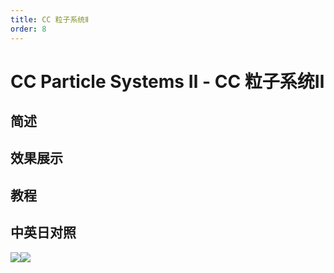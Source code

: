 ```yaml
---
title: CC 粒子系统Ⅱ
order: 8
---
```


# CC Particle Systems Ⅱ - CC 粒子系统Ⅱ

## 简述

## 效果展示

## 教程

## 中英日对照

![](https://mir.yuelili.com/user/AE/effects/AE-Effects-Simulation-CC_Particle_Systems_Ⅱ.png)![](https://mir.yuelili.com/user/AE/effects/AE-Effects-Simulation-CC_Particle_Systems_Ⅱ_cn.png)
